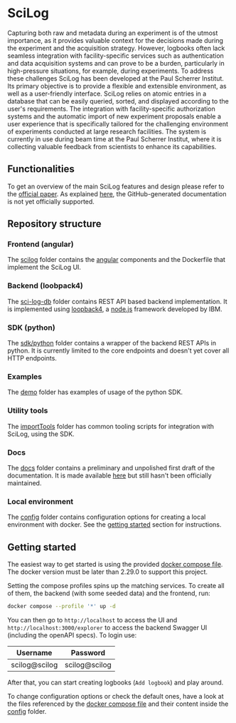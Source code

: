 # SciLog

Capturing both raw and metadata during an experiment is of the utmost importance, as it provides valuable context for the decisions made during the experiment and the acquisition strategy. However, logbooks often lack seamless integration with facility-specific services such as authentication and data acquisition systems and can prove to be a burden, particularly in high-pressure situations, for example, during experiments. To address these challenges SciLog has been developed at the Paul Scherrer Institut. Its primary objective is to provide a flexible and extensible environment, as well as a user-friendly interface. SciLog relies on atomic entries in a database that can be easily queried, sorted, and displayed according to the user's requirements. The integration with facility-specific authorization systems and the automatic import of new experiment proposals enable a user experience that is specifically tailored for the challenging environment of experiments conducted at large research facilities. The system is currently in use during beam time at the Paul Scherrer Institut, where it is collecting valuable feedback from scientists to enhance its capabilities.

## Functionalities
To get an overview of the main SciLog features and design please refer to the [official paper](https://doi.org/10.18429/JACoW-ICALEPCS2023-THPDP073). As explained [here](#docs), the GitHub-generated documentation is not yet officially supported.

## Repository structure

### Frontend (angular)
The [scilog](./scilog) folder contains the [angular](https://angular.dev/) components and the Dockerfile that implement the SciLog UI.

### Backend (loobpack4)
The [sci-log-db](./sci-log-db) folder contains REST API based backend implementation. It is implemented using [loopback4](https://loopback.io/doc/en/lb4/index.html), a [node.js](https://nodejs.org/en) framework developed by IBM.

### SDK (python)
The [sdk/python](./sdk/python) folder contains a wrapper of the backend REST APIs in python. It is currently limited to the core endpoints and doesn't yet cover all HTTP endpoints.

### Examples
The [demo](./demo) folder has examples of usage of the python SDK.

### Utility tools
The [importTools](./importTools) folder has common tooling scripts for integration with SciLog, using the SDK.

### Docs
The [docs](./docs) folder contains a preliminary and unpolished first draft of the documentation. It is made available [here](https://paulscherrerinstitute.github.io/scilog/) but still hasn't been officially maintained.

### Local environment
The [config](./config) folder contains configuration options for creating a local environment with docker. See the [getting started](#getting-started) section for instructions.

## Getting started
The easiest way to get started is using the provided [docker compose file](./config/docker-compose.yaml). The docker version must be later than 2.29.0 to support this project.

Setting the compose profiles spins up the matching services. To create all of them, the backend (with some seeded data) and the frontend, run:

```bash
docker compose --profile '*' up -d
```

You can then go to `http://localhost` to access the UI and `http://localhost:3000/explorer` to access the backend Swagger UI (including the openAPI specs). To login use:

| Username         | Password      |
| ---------------- | ------------- |
| scilog@scilog    | scilog@scilog |

After that, you can start creating logbooks (`Add logbook`) and play around.

To change configuration options or check the default ones, have a look at the files referenced by the [docker compose file](./config/docker-compose.yaml) and their content inside the [config](./config) folder.
